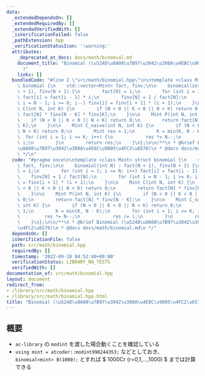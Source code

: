 ```yaml
---
data:
  _extendedDependsOn: []
  _extendedRequiredBy: []
  _extendedVerifiedWith: []
  _isVerificationFailed: false
  _pathExtension: hpp
  _verificationStatusIcon: ':warning:'
  attributes:
    _deprecated_at_docs: docs/math/binomial.md
    document_title: "Binomial (\u524D\u8A08\u7B97\u3042\u308A\u4E8C\u9805\u4FC2\u6570\
      )"
    links: []
  bundledCode: "#line 2 \"src/math/binomial.hpp\"\n\ntemplate <class Mint> struct\
    \ binomial {\n    std::vector<Mint> fact, finv;\n\n    binomial(int N) : fact(N\
    \ + 1), finv(N + 1) {\n        fact[0] = 1;\n        for (int i = 1; i <= N; i++)\
    \ fact[i] = fact[i - 1] * i;\n        finv[N] = 1 / fact[N];\n        for (int\
    \ i = N - 1; i >= 0; i--) finv[i] = finv[i + 1] * (i + 1);\n    }\n\n    Mint\
    \ C(int N, int K) {\n        if (N < 0 || K < 0 || N < K) return 0;\n        return\
    \ fact[N] * finv[N - K] * finv[K];\n    }\n\n    Mint P(int N, int K) {\n    \
    \    if (N < 0 || K < 0 || N < K) return 0;\n        return fact[N] * finv[N -\
    \ K];\n    }\n\n    Mint C_naive(int N, int K) {\n        if (N < 0 || K < 0 ||\
    \ N < K) return 0;\n        Mint res = 1;\n        K = min(K, N - K);\n      \
    \  for (int i = 1; i <= K; i++) {\n            res *= N--;\n            res /=\
    \ i;\n        }\n        return res;\n    }\n};\n\n/**\n * @brief Binomial (\u524D\
    \u8A08\u7B97\u3042\u308A\u4E8C\u9805\u4FC2\u6570)\n * @docs docs/math/binomial.md\n\
    \ */\n"
  code: "#pragma once\n\ntemplate <class Mint> struct binomial {\n    std::vector<Mint>\
    \ fact, finv;\n\n    binomial(int N) : fact(N + 1), finv(N + 1) {\n        fact[0]\
    \ = 1;\n        for (int i = 1; i <= N; i++) fact[i] = fact[i - 1] * i;\n    \
    \    finv[N] = 1 / fact[N];\n        for (int i = N - 1; i >= 0; i--) finv[i]\
    \ = finv[i + 1] * (i + 1);\n    }\n\n    Mint C(int N, int K) {\n        if (N\
    \ < 0 || K < 0 || N < K) return 0;\n        return fact[N] * finv[N - K] * finv[K];\n\
    \    }\n\n    Mint P(int N, int K) {\n        if (N < 0 || K < 0 || N < K) return\
    \ 0;\n        return fact[N] * finv[N - K];\n    }\n\n    Mint C_naive(int N,\
    \ int K) {\n        if (N < 0 || K < 0 || N < K) return 0;\n        Mint res =\
    \ 1;\n        K = min(K, N - K);\n        for (int i = 1; i <= K; i++) {\n   \
    \         res *= N--;\n            res /= i;\n        }\n        return res;\n\
    \    }\n};\n\n/**\n * @brief Binomial (\u524D\u8A08\u7B97\u3042\u308A\u4E8C\u9805\
    \u4FC2\u6570)\n * @docs docs/math/binomial.md\n */"
  dependsOn: []
  isVerificationFile: false
  path: src/math/binomial.hpp
  requiredBy: []
  timestamp: '2022-09-10 04:52:40+09:00'
  verificationStatus: LIBRARY_NO_TESTS
  verifiedWith: []
documentation_of: src/math/binomial.hpp
layout: document
redirect_from:
- /library/src/math/binomial.hpp
- /library/src/math/binomial.hpp.html
title: "Binomial (\u524D\u8A08\u7B97\u3042\u308A\u4E8C\u9805\u4FC2\u6570)"
---
```

## 概要

- `ac-library` の `modint` を渡した場合動くことを確認している
- `using mint = atcoder::modint998244353;` などとしておき、`binomial<mint> B(1000);` とすれば $ 1000Cr (r=0,1,...,1000) $ までは計算できる
